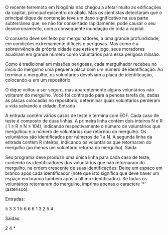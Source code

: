 

O recente terremoto em Nlogônia não chegou a afetar muito as edificações da capital, principal epicentro do abalo. Mas os cientistas detectaram que o principal dique de contenção teve um dano significativo na sua parte subterrânea que, se não for consertado rapidamente, pode causar o seu desmoronamento, com a consequente inundação de toda a capital.

O conserto deve ser feito por mergulhadores, a uma grande profundidade, em condições extremamente difíceis e perigosas. Mas como é a sobrevivência da própria cidade que está em jogo, seus moradores acudiram em grande número como voluntários para essa perigosa missão.

Como é tradicional em missões perigosas, cada mergulhador recebeu no início do mergulho uma pequena placa com um número de identificação. Ao terminar o mergulho, os voluntários devolviam a placa de identificação, colocando-a em um repositório.

O dique voltou a ser seguro, mas aparentemente alguns voluntários não voltaram do mergulho. Você foi contratado para a penosa tarefa de, dadas as placas colocadas no repositório, determinar quais voluntários perderam a vida salvando a cidade.
Entrada

A entrada contém vários casos de teste e termina com EOF. Cada caso de teste é composto de duas linhas. A primeira linha contém dois inteiros N e R ( 1 ≤ R ≤ N ≤ 104), indicando respectivamente o número de voluntários que mergulhou e o número de voluntários que retornou do mergulho. Os voluntários são identificados por números de 1 a N. A segunda linha da entrada contém R inteiros, indicando os voluntários que retornaram do mergulho (ao menos um voluntário retorna do mergulho).
Saída

Seu programa deve produzir uma única linha para cada caso de teste, contendo os identificadores dos voluntários que não retornaram do mergulho, na ordem crescente de suas identificações. Deixe um espaço em branco após cada identificador (note que isto significa que deve haver um espaço em branco também após o último identificador). Se todos os voluntários retornaram do mergulho, imprima apenas o caractere ‘*’ (asterisco).

Entradas:

5 3
3 1 5
6 6
6 1 3 2 5 4

Saidas:

2 4
*  